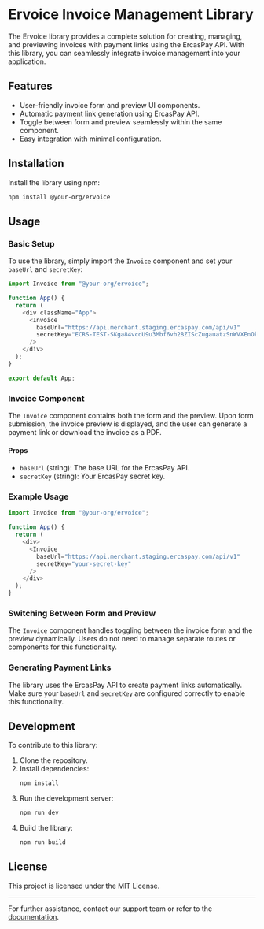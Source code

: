 # Ervoice Invoice Management Library

The Ervoice library provides a complete solution for creating, managing, and previewing invoices with payment links using the ErcasPay API. With this library, you can seamlessly integrate invoice management into your application.

## Features

- User-friendly invoice form and preview UI components.
- Automatic payment link generation using ErcasPay API.
- Toggle between form and preview seamlessly within the same component.
- Easy integration with minimal configuration.

## Installation

Install the library using npm:

```bash
npm install @your-org/ervoice
```

## Usage

### Basic Setup

To use the library, simply import the `Invoice` component and set your `baseUrl` and `secretKey`:

```javascript
import Invoice from "@your-org/ervoice";

function App() {
  return (
    <div className="App">
      <Invoice
        baseUrl="https://api.merchant.staging.ercaspay.com/api/v1"
        secretKey="ECRS-TEST-SKga84vcdU9u3Mbf6vh28ZIScZugauatzSnWVXEnOk"
      />
    </div>
  );
}

export default App;
```

### Invoice Component
The `Invoice` component contains both the form and the preview. Upon form submission, the invoice preview is displayed, and the user can generate a payment link or download the invoice as a PDF.

#### Props
- `baseUrl` (string): The base URL for the ErcasPay API.
- `secretKey` (string): Your ErcasPay secret key.

### Example Usage
```javascript
import Invoice from "@your-org/ervoice";

function App() {
  return (
    <div>
      <Invoice
        baseUrl="https://api.merchant.staging.ercaspay.com/api/v1"
        secretKey="your-secret-key"
      />
    </div>
  );
}
```

### Switching Between Form and Preview
The `Invoice` component handles toggling between the invoice form and the preview dynamically. Users do not need to manage separate routes or components for this functionality.

### Generating Payment Links
The library uses the ErcasPay API to create payment links automatically. Make sure your `baseUrl` and `secretKey` are configured correctly to enable this functionality.

## Development

To contribute to this library:

1. Clone the repository.
2. Install dependencies:
   ```bash
   npm install
   ```
3. Run the development server:
   ```bash
   npm run dev
   ```
4. Build the library:
   ```bash
   npm run build
   ```

## License

This project is licensed under the MIT License.

---
For further assistance, contact our support team or refer to the [documentation](#).
